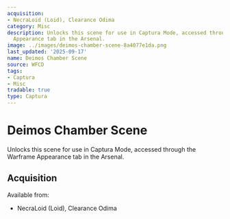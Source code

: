 ```yaml
---
acquisition:
- NecraLoid (Loid), Clearance Odima
category: Misc
description: Unlocks this scene for use in Captura Mode, accessed through the Warframe
  Appearance tab in the Arsenal.
image: ../images/deimos-chamber-scene-8a4077e1da.png
last_updated: '2025-09-17'
name: Deimos Chamber Scene
source: WFCD
tags:
- Captura
- Misc
tradable: true
type: Captura
---
```


# Deimos Chamber Scene

Unlocks this scene for use in Captura Mode, accessed through the Warframe Appearance tab in the Arsenal.

## Acquisition

Available from:
- NecraLoid (Loid), Clearance Odima

